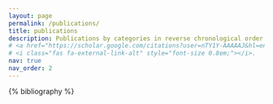 ```yaml
---
layout: page
permalink: /publications/
title: publications
description: Publications by categories in reverse chronological order. More on 
# <a href="https://scholar.google.com/citations?user=nTY1Y-AAAAAJ&hl=en">Google Scholar</a>
# <i class="fas fa-external-link-alt" style="font-size 0.8em;"></i>.
nav: true
nav_order: 2
---
```


<!-- _pages/publications.md -->

<!-- Bibsearch Feature -->

<!-- {% include bib_search.liquid %} -->

<div class="publications">

{% bibliography %}

</div>
